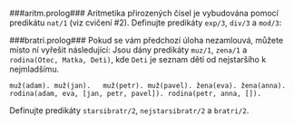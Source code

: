 ﻿###aritm.prolog###
Aritmetika přirozených čísel je vybudována pomocí predikátu `nat/1` (viz cvičení #2). Definujte predikáty `exp/3`, `div/3` a `mod/3`:

###bratri.prolog###
Pokud se vám předchozí úloha nezamlouvá, můžete místo ní vyřešit následující: Jsou dány predikáty `muz/1`, `zena/1` a `rodina(Otec, Matka, Deti)`, kde `Deti` je seznam dětí od nejstaršího k nejmladšímu.

`muž(adam).	muž(jan).	muž(petr). muž(pavel). žena(eva). žena(anna). 
rodina(adam, eva, [jan, petr, pavel]).
rodina(petr, anna, []).
`

Definujte predikáty `starsibratr/2`, `nejstarsibratr/2` a `bratri/2`.